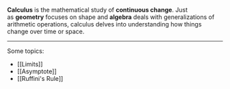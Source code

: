 **Calculus** is the mathematical study of **continuous change**. Just as **geometry** focuses on shape and **algebra** deals with generalizations of arithmetic operations, calculus delves into understanding how things change over time or space.
___
Some topics:

- [[Limits]]
- [[Asymptote]]
- [[Ruffini's Rule]]